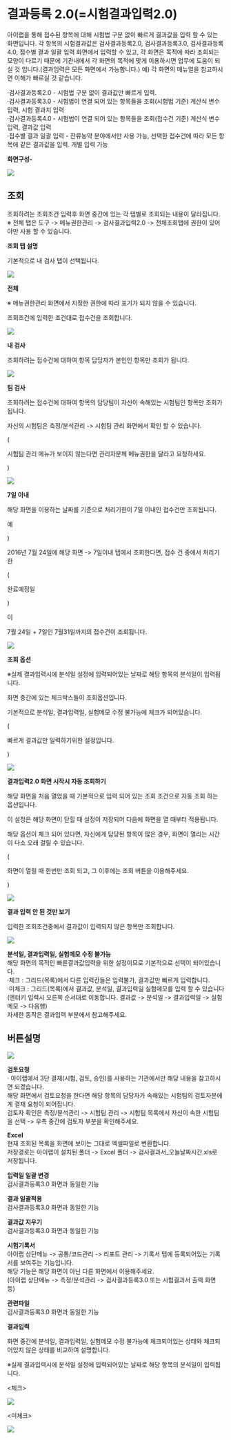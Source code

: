 # 결과등록 2.0\(=시험결과입력2.0\)

아이랩을 통해 접수된 항목에 대해 시험법 구분 없이 빠르게 결과값을 입력 할 수 있는 화면입니다. 각 항목의 시험결과값은 검사결과등록2.0, 검사결과등록3.0, 검사결과등록4.0, 접수별 결과 일괄 입력 화면에서 입력할 수 있고, 각 화면은 목적에 따라 조회되는 모양이 다르기 때문에 기관내에서 각 화면의 목적에 맞게 이용하시면 업무에 도움이 되실 것 입니다.\(결과입력은 모든 화면에서 가능합니다.\) 예\) 각 화면의 매뉴얼을 참고하시면 이해가 빠르실 것 같습니다.

·검사결과등록2.0 - 시험법 구분 없이 결과값만 빠르게 입력.  
·검사결과등록3.0 - 시험법이 연결 되어 있는 항목들을 조회\(시험법 기준\) 계산식 변수 입력, 시험 결과치 입력  
·검사결과등록4.0 - 시험법이 연결 되어 있는 항목들을 조회\(접수건 기준\) 계산식 변수 입력, 결과값 입력  
·접수별 결과 일괄 입력 - 잔류농약 분야에서만 사용 가능, 선택한 접수건에 따라 모든 항목에 같은 결과값을 입력. 개별 입력 가능

**화면구성-**

![](../.gitbook/assets/145%20%281%29.png)

## 조회

조회하려는 조회조건 입력후 화면 중간에 있는 각 탭별로 조회되는 내용이 달라집니다.  
※ 전체 탭은 도구 -&gt; 메뉴권한관리 -&gt; 검사결과입력2.0 -&gt; 전체조회탭에 권한이 있어야만 사용 할 수 있습니다.

**조회 탭 설명**

기본적으로 내 검사 탭이 선택됩니다.

![](../.gitbook/assets/146.png)

**전체**

※ 메뉴권한관리 화면에서 지정한 권한에 따라 표기가 되지 않을 수 있습니다.

조회조건에 입력한 조건대로 접수건을 조회합니다.

![](../.gitbook/assets/147-_.png)

**내 검사**

조회하려는 접수건에 대하여 항목 담당자가 본인인 항목만 조회가 됩니다.

![](../.gitbook/assets/148%20%281%29.png)

**팀 검사**

조회하려는 접수건에 대하여 항목의 담당팀이 자신이 속해있는 시험팀인 항목만 조회가 됩니다.

자신의 시험팀은 측정/분석관리 -&gt; 시험팀 관리 화면에서 확인 할 수 있습니다.

\(

시험팀 관리 메뉴가 보이지 않는다면 관리자분께 메뉴권한을 달라고 요청하세요.

\)

![](../.gitbook/assets/149-_%20%281%29.png)

**7일 이내**

해당 화면을 이용하는 날짜를 기준으로 처리기한이 7일 이내인 접수건만 조회됩니다.

예

\)

 2016년 7월 24일에 해당 화면 -&gt; 7일이내 탭에서 조회한다면, 접수 건 중에서 처리기한

\(

완료예정일

\)

이

7월 24일 + 7일인 7월31일까지의 접수건이 조회됩니다.

![](../.gitbook/assets/150-_7.png)

**조회 옵션**

※실제 결과입력시에 분석일 설정에 입력되어있는 날짜로 해당 항목의 분석일이 입력됩니다.

화면 중간에 있는 체크박스들이 조회옵션입니다.

기본적으로 분석일, 결과입력일, 실험메모 수정 불가능에 체크가 되어있습니다.

\(

빠르게 결과값만 일력하기위한 설정입니다.

\)

![](../.gitbook/assets/151%20%281%29.png)

**결과입력2.0 화면 시작시 자동 조회하기**

해당 화면을 처음 열었을 때 기본적으로 입력 되어 있는 조회 조건으로 자동 조회 하는 옵션입니다.

이 설정은 해당 화면이 닫힐 때 설정이 저장되어 다음에 화면을 열 때부터 적용됩니다.

해당 옵션이 체크 되어 있다면, 자신에게 담당된 항목이 많은 경우, 화면이 열리는 시간이 다소 오래 걸릴 수 있습니다.

\(

화면이 열릴 때 한번만 조회 되고, 그 이후에는 조회 버튼을 이용해주세요.

\)

![](../.gitbook/assets/152-_.png)

**결과 입력 안 된 것만 보기**

입력한 조회조건중에서 결과값이 입력되지 않은 항목만 조회합니다.

![](../.gitbook/assets/153-_.png)

**분석일, 결과입력일, 실험메모 수정 불가능**  
해당 화면의 목적인 빠른결과값입력을 위한 설정이므로 기본적으로 선택이 되어있습니다.  
·체크 : 그리드\(목록\)에서 다른 입력칸들은 입력불가, 결과값만 빠르게 입력합니다.  
·미체크 : 그리드\(목록\)에서 결과값, 분석일, 결과입력일 실험메모를 입력 할 수 있습니다  
\(엔터키 입력시 오른쪽 순서대로 이동합니다. 결과값 -&gt; 분석일 -&gt; 결과입력일 -&gt; 실험메모 -&gt; 다음행\)  
자세한 동작은 결과입력 부분에서 참고해주세요.

## 버튼설명

![](../.gitbook/assets/154%20%281%29.png)

**검토요청**  
· 아이랩에서 3단 결재\(시험, 검토, 승인\)를 사용하는 기관에서만 해당 내용을 참고하시면 되겠습니다.  
해당 화면에서 검토요청을 한다면 해당 항목의 담당자가 속해있는 시험팀의 검토자분에게 결재 요청이 되어집니다.  
검토자 확인은 측정/분석관리 -&gt; 시험팀 관리 -&gt; 시험팀 목록에서 자신이 속한 시험팀을 선택 -&gt; 우측 중간에 검토자 부분을 확인해주세요.

**Excel**  
현재 조회된 목록을 화면에 보이는 그대로 엑셀파일로 변환합니다.  
저장경로는 아이랩이 설치된 폴더 -&gt; Excel 폴더 -&gt; 검사결과서\_오늘날짜시간.xls로 저장됩니다.

**입력일 일괄 변경**  
검사결과등록3.0 화면과 동일한 기능

**결과 일괄적용**  
검사결과등록3.0 화면과 동일한 기능

**결과값 지우기**  
검사결과등록3.0 화면과 동일한 기능

**시험기록서**  
아이랩 상단메뉴 -&gt; 공통/코드관리 -&gt; 리포트 관리 -&gt; 기록서 탭에 등록되어있는 기록서를 보여주는 기능입니다.  
해당 기능은 해당 화면이 아닌 다른 화면에서 이용해주세요.  
\(아이랩 상단메뉴 -&gt; 측정/분석관리 -&gt; 검사결과등록3.0 또는 시험결과서 출력 화면 등\)

**관련파일**  
검사결과등록3.0 화면과 동일한 기능

**결과입력**

화면 중간에 분석일, 결과입력일, 실험메모 수정 불가능에 체크되어있는 상태와 체크되어있지 않은 상태를 비교하여 설명합니다.

※실제 결과입력시에 분석일 설정에 입력되어있는 날짜로 해당 항목의 분석일이 입력됩니다.

&lt;체크&gt;

![](../.gitbook/assets/155.gif)

&lt;미체크&gt;

![](../.gitbook/assets/156.gif)

